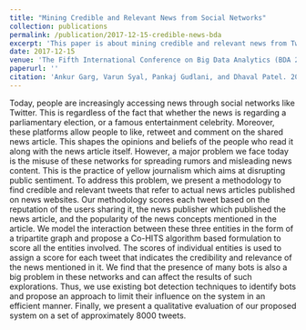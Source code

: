 ```yaml
---
title: "Mining Credible and Relevant News from Social Networks"
collection: publications
permalink: /publication/2017-12-15-credible-news-bda
excerpt: 'This paper is about mining credible and relevant news from Twitter.'
date: 2017-12-15
venue: 'The Fifth International Conference on Big Data Analytics (BDA 2017) (Full Paper Acceptance Rate: 12%)'
paperurl: ''
citation: 'Ankur Garg, Varun Syal, Pankaj Gudlani, and Dhaval Patel. 2017. Mining Credible and Relevant News from Social Networks. In the Fifth International Conference on Big Data Analytics (BDA 2017), Hyderabad, India, December 12-15, 2017, 14 pages.'
---
```


Today, people are increasingly accessing news through social networks like Twitter. This is regardless of the fact that whether
the news is regarding a parliamentary election, or a famous entertainment celebrity. Moreover, these platforms allow people to like, retweet and comment on the shared news article. This shapes the opinions and beliefs of the people who read it along with the news article itself. However, a major problem we face today is the misuse of these networks for spreading rumors and misleading news content. This is the practice of yellow journalism which aims at disrupting public sentiment. To address this problem, we present a methodology to find credible and relevant tweets that refer to actual news articles published on news websites. Our methodology scores each tweet based on the reputation of the users sharing it, the news publisher which published the news article, and the popularity of the news concepts mentioned in the article. We model the interaction between these three entities in the form of a tripartite graph and propose a Co-HITS algorithm based formulation to score all the entities involved. The scores of individual entities is used to assign a score for each tweet that indicates the credibility and relevance of the news mentioned in it. We find that the presence of many bots is also a big problem in these networks and can affect the results of such explorations. Thus, we use existing bot detection techniques to identify bots and propose an approach to limit their influence on the system in an efficient manner. Finally, we present a qualitative evaluation of our proposed system on a set of approximately 8000 tweets.

<!--
[Download paper here](http://academicpages.github.io/files/paper2.pdf)
-->
